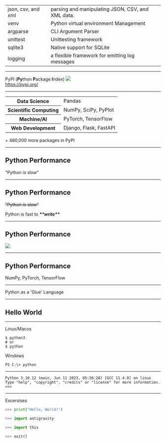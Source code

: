 |||
|---|---|
|json, csv, and xml|parsing and manipulating JSON, CSV, and XML data.|
|venv|Python virtual environment Management|
|argparse|CLI Argument Parser|
|unittest|Unittesting framework|
|sqlite3|Native support for SQLite|
|logging|a flexible framework for emitting log messages|

---

PyPI (<b>Py</b>thon <b>P</b>ackage <b>I</b>ndex)
<img src="assets/pypi.PNG"><br>
<a>https://pypi.org/</a>

---
<table>
    <tr>
        <th>Data Science</th>
        <td>Pandas</td>
    </tr>
    <tr>
        <th>Scientific Computing</th>
        <td>NumPy, SciPy, PyPlot</td>
    </tr>
    <tr>
        <th>Machine/AI</th>
        <td>PyTorch, TensorFlow</td>
    </tr>
    <tr>
        <th>Web Development</th>
        <td>Django, Flask, FastAPI</td>
    </tr>
</table>
<p>+ 480,000 more packages in PyPI</p>

---

<h2>Python Performance</h2>
<p>"Python is slow"</p>

---

<h2>Python Performance</h2>
<p><s>"Python is slow"</s></p>
<p></p>Python is fast to <b><i>**write**</i></b></p>

---

<h2>Python Performance</h2>

<img src="assets/c_extensions.PNG"><br>

---

<h2>Python Performance</h2>
<p>NumPy, PyTorch, TensorFlow</p>

---

Python as a 'Glue' Language

---

## Hello World

---

Linux/Macos
```
$ python3
# or
$ python
```

Windows
```
PS C:\> python
```
---
```
Python 3.10.12 (main, Jun 11 2023, 05:26:28) [GCC 11.4.0] on linux
Type "help", "copyright", "credits" or "license" for more information.
>>>
```
---

Excersises

```python
>>> print("Hello, World!")
```

```python
>>> import antigravity
```

```python
>>> import this
```

```python
>>> exit()
```
